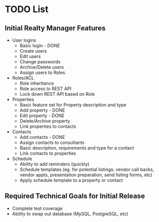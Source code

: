 TODO List
==========

Initial Realty Manager Features
-------------------------------
- User logins
	- Basic login - DONE
	- Create users
	- Edit users
	- Change passwords
	- Archive/Delete users
	- Assign users to Roles
- Roles/ACL
	- Role inheritance
	- Role access to REST API
	- Lock down REST API based on Role
- Properties
	- Basic feature set for Property description and type
	- Add property - DONE
	- Edit property - DONE
	- Delete/Archive property
	- Link properties to contacts
- Contacts
	- Add contacts - DONE
	- Assign contacts to consultants
	- Basic description, requirements and type for a contact
	- Link contacts to properties
- Schedule
	- Ability to add reminders (quickly)
	- Schedule templates (eg. for potential listings: vendor call backs, vendor appts, presentation preparation, send listing forms, etc)
	- Apply schedule template to a property or contact

Required Technical Goals for Initial Release
--------------------------------------------
- Complete test coverage
- Ability to swap out database (MySQL, PostgreSQL, etc)
